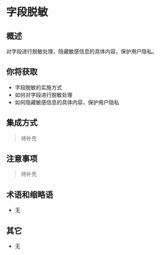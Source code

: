 # 字段脱敏

## 概述

对字段进行脱敏处理，隐藏敏感信息的具体内容，保护用户隐私。

## 你将获取

- 字段脱敏的实施方式
- 如何对字段进行脱敏处理
- 如何隐藏敏感信息的具体内容，保护用户隐私


## 集成方式

> 待补充

## 注意事项

> 待补充

## 术语和缩略语

- 无

## 其它

- 无
